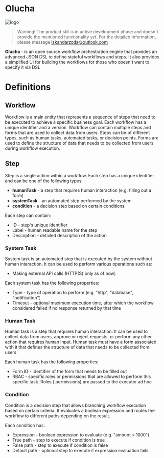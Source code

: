# Olucha

<img src="https://i.ibb.co/Tqd7586H/logo.png" alt="logo">

> Warning! The product still is in active development phase and doesn't provide the mentioned functionality yet. For the detailed information, please message iskandarzoda@outlook.com

**Olucha** - is an open source workflow orchestration engine that provides an advanced JSON DSL to define stateful workflows and steps. It also provides a simplified UI for building the workflows for those who doesn't want to specify it via DSL

# Definitions

## Workflow

Workflow is a main entity that represents a sequence of steps that need to be executed to achieve a specific business goal. Each workflow has a unique identifier and a version. Workflow can contain multiple steps and forms that are used to collect data from users. Steps can be of different types, such as human tasks, automated tasks, or decision points. Forms are used to define the structure of data that needs to be collected from users during workflow execution.

## Step

Step is a single action within a workflow. Each step has a unique identifier and can be one of the following types:

- **humanTask** - a step that requires human interaction (e.g. filling out a form)
- **systemTask** - an automated step performed by the system
- **condition** - a decision step based on certain conditions

Each step can contain:

- ID - step's unique identifier
- Label - human readable name for the step
- Description - detailed description of the action

### System Task

System task is an automated step that is executed by the system without human interaction. It can be used to perform various operations such as:

- Making external API calls (HTTP(S) only as of now)

Each system task has the following properties:

- Type - type of operation to perform (e.g. "http", "database", "notification")
- Timeout - optional maximum execution time, after which the workflow considered failed if no response returned by that time

### Human Task

Human task is a step that requires human interaction. It can be used to collect data from users, approve or reject requests, or perform any other action that requires human input. Human task must have a form associated with it that defines the structure of data that needs to be collected from users.

Each human task has the following properties:

- Form ID - identifier of the form that needs to be filled out
- RBAC - specific roles or permissions that are allowed to perform this specific task. Roles ( permissions) are passed to the executor ad hoc

### Condition

Condition is a decision step that allows branching workflow execution based on certain criteria. It evaluates a boolean expression and routes the workflow to different paths depending on the result.

Each condition has:

- Expression - boolean expression to evaluate (e.g. "amount > 1000")
- True path - step to execute if condition is true
- False path - step to execute if condition is false
- Default path - optional step to execute if expression evaluation fails
